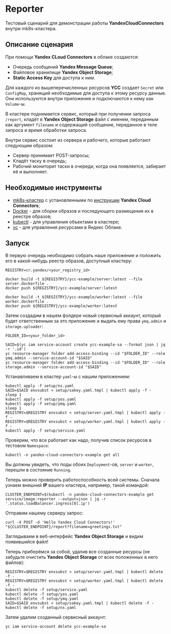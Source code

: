 # Reporter

Тестовый сценарий для демонстрации работы **YandexCloudConnectors** внутри mk8s-кластера.

## Описание сценария

При помощи **Yandex CLoud Connectors** в облаке создаются:
* Очередь сообщений **Yandex Message Queue**; 
* Файловое хранилище **Yandex Object Storage**;
* **Static Access Key** для доступа к ним.

Для каждого из вышеперечисленных ресурсов **YCC** создает `Secret` или `ConfigMap`, хранящий необходимые для доступа к этому ресурсу
данные. Они используются внутри приложения и подключаются к нему как `Volume`-ы.

В кластере поднимается сервис, который при получении запроса `/report`, кладёт в **Yandex Object Storage**
файл с именем, переданным как аргумент `filename` и содержащий сообщение, переданное в теле запроса и время обработки запроса.

Внутри сервис состоит из сервера и рабочего, которые работают следующим образом:
- Сервер принимает POST-запросы;
- Кладёт таску в очередь;
- Рабочий мониторит таски в очереди, когда она появляется, забирает её и выполняет.

## Необходимые инструменты
* [mk8s-кластер](https://cloud.yandex.ru/services/managed-kubernetes) с установленными по [инструкции](../../README.md) **Yandex Cloud Connectors**;
* [Docker](https://www.docker.com) - для сборки образов и последующего размещения их в реестре образов;
* [kubectl](https://kubernetes.io/ru/docs/reference/kubectl/overview) - для управления объектами в кластере;
* [yc](https://cloud.yandex.ru/docs/cli/quickstart) - для управления ресурсами в Яндекс Облаке.

## Запуск

В первую очередь необходимо собрать наше приложение и положить его в какой-нибудь реестр образов, доступный кластеру:

```shell
REGISTRY=cr.yandex/<your_registry_id>

docker build -t ${REGISTRY}/ycc-example/server:latest --file server.dockerfile .
docker push ${REGISTRY}/ycc-example/server:latest

docker build -t ${REGISTRY}/ycc-example/worker:latest --file worker.dockerfile .
docker push ${REGISTRY}/ycc-example/worker:latest
```

Затем создадим в нашем фолдере новый сервисный аккаунт, который будет ответственным за это приложение и выдать ему права
`ymq.admin` и `storage.uploader`:

```shell
FOLDER_ID=<your_folder_id>

SAID=$(yc iam service-account create ycc-example-sa --format json | jq -r '.id')
yc resource-manager folder add-access-binding --id "$FOLDER_ID" --role ymq.admin --service-account-id "$SAID"
yc resource-manager folder add-access-binding --id "$FOLDER_ID" --role storage.admin --service-account-id "$SAID"
```

Устанавливаем в кластер `yaml`-ы с нашим приложением:

```shell
kubectl apply -f setup/ns.yaml
SAID=$SAID envsubst < setup/sakey.yaml.tmpl | kubectl apply -f -
sleep 1
kubectl apply -f setup/yos.yaml
kubectl apply -f setup/ymq.yaml
sleep 1
REGISTRY=$REGISTRY envsubst < setup/server.yaml.tmpl | kubectl apply -f -
REGISTRY=$REGISTRY envsubst < setup/worker.yaml.tmpl | kubectl apply -f -
kubectl apply -f setup/service.yaml
```

Проверим, что все работает как надо, получив список ресурсов в тестовом `Namespace`:

```shell
kubectl -n yandex-cloud-connectors-example get all
```

Вы должны увидеть, что поды обоих `Deployment`-ов, `server` и `worker`, перешли в состояние `Running`. 

Теперь можно проверить работоспособность всей системы. Сначала узнаем внешний **IP** вашего кластера, например,
такой командой:

```shell
CLUSTER_ENDPOINT=$(kubectl -n yandex-cloud-connectors-example get service/image-reporter --output=json | jq -r '.status.loadBalancer.ingress[0].ip')
```

Отправим нашему серверу запрос:

```shell
curl -X POST -d 'Hello Yandex Cloud Connectors!' "${CLUSTER_ENDPOINT}/report?filename=greetings.txt"
```

Заглядываем в веб-интерфейс **Yandex Object Storage** и видим появившийся файл!

Теперь приберёмся за собой, удалив все созданные ресурсы (не забудьте очистить **Yandex Object Storage** от всех положенных в него файлов):

```shell
REGISTRY=$REGISTRY envsubst < setup/server.yaml.tmpl | kubectl delete -f -
REGISTRY=$REGISTRY envsubst < setup/worker.yaml.tmpl | kubectl delete -f -
kubectl delete -f setup/service.yaml
kubectl delete -f setup/yos.yaml
kubectl delete -f setup/ymq.yaml
SAID=$SAID envsubst < setup/sakey.yaml.tmpl | kubectl delete -f -
kubectl delete -f setup/ns.yaml
```

Затем удалим созданный сервисный аккаунт:

```shell
yc iam service-account delete ycc-example-sa
```
